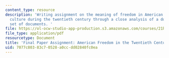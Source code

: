 ```yaml
---
content_type: resource
description: 'Writing assignment on the meaning of freedom in American politics and
  culture during the twentieth century through a close analysis of a document or small
  set of documents. '
file: https://ol-ocw-studio-app-production.s3.amazonaws.com/courses/21h-105-american-classics-fall-2002/7077c80383c70528a0ccdd02840fc0ea_am_classics_finatopic_11_02.pdf
file_type: application/pdf
resourcetype: Document
title: 'Final Paper Assignment: American Freedom in the Twentieth Century '
uid: 7077c803-83c7-0528-a0cc-dd02840fc0ea
---
```

